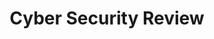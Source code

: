 ---
title: Cyber Security Review
description: Cyber Security Review promotes dialogue and provides a platform for information exchange and cooperation between stakeholders, industry, academia and cyber security experts worldwide, CSR helps to identify the emerging threats and facilitate the development of coherent policies and robust capabilities.
url: https://www.cybersecurity-review.com/
image:
    # url: '/assets/images/cafe.png'
    # alt: 'Cafe'
tags: ['news']
pubDate: 2023-12-30
draft: false
---